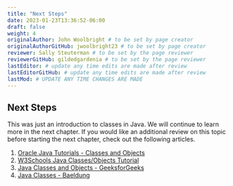 ```yaml
---
title: "Next Steps"
date: 2023-01-23T13:36:52-06:00
draft: false
weight: 4
originalAuthor: John Woolbright # to be set by page creator
originalAuthorGitHub: jwoolbright23 # to be set by page creator
reviewer: Sally Steuterman # to be set by the page reviewer
reviewerGitHub: gildedgardenia # to be set by the page reviewer
lastEditor: # update any time edits are made after review
lastEditorGitHub: # update any time edits are made after review
lastMod: # UPDATE ANY TIME CHANGES ARE MADE
---
```


## Next Steps

This was just an introduction to classes in Java. We will continue to learn more in the next chapter. If you would like an additional review on this topic before starting the next chapter, check out the following articles.

1. [Oracle Java Tutorials - Classes and Objects](https://docs.oracle.com/javase/tutorial/java/javaOO/index.html)
2. [W3Schools Java Classes/Objects Tutorial](https://www.w3schools.com/java/java_classes.asp)
3. [Java Classes and Objects - GeeksforGeeks](https://www.geeksforgeeks.org/classes-objects-java/)
4. [Java Classes - Baeldung](https://www.baeldung.com/java-classes-objects)

